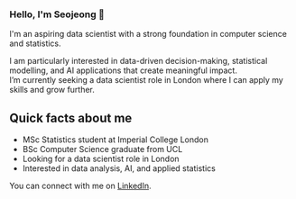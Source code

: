 ### Hello, I'm Seojeong 👋

I'm an aspiring data scientist with a strong foundation in computer science and statistics.

I am particularly interested in data-driven decision-making, statistical modelling, and AI applications that create meaningful impact.  
I’m currently seeking a data scientist role in London where I can apply my skills and grow further.

## Quick facts about me
- MSc Statistics student at Imperial College London  
- BSc Computer Science graduate from UCL  
- Looking for a data scientist role in London  
- Interested in data analysis, AI, and applied statistics

You can connect with me on [LinkedIn](https://www.linkedin.com/in/seojeong-hong-933973256).
